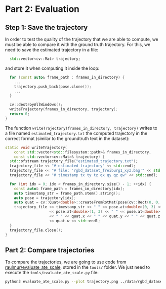 # Part 2: Evaluation

## Step 1: Save the trajectory
In order to test the quality of the trajectory that we are able to compute, we must be able to compare it with the ground truth trajectory. For this, we need to save the estimated trajectory in a file:
````c++
  std::vector<cv::Mat> trajectory;
````
and store it when computing it inside the loop:
```c++
  for (const auto& frame_path : frames_in_directory) {
    ...
    trajectory.push_back(pose.clone());
    ...
  }

  cv::destroyAllWindows();
  writeTrajectory(frames_in_directory, trajectory);
  return 0;
}
```
The function `writeTrajectory(frames_in_directory, trajectory)` writes to a file named `estimated_trajectory.txt` the computed trajectory in the correct format (similar to the groundtruth text in the dataset):
```c++
static void writeTrajectory(
    const std::vector<std::filesystem::path>& frames_in_directory,
    const std::vector<cv::Mat>& trajectory) {
  std::ofstream trajectory_file("estimated_trajectory.txt");
  trajectory_file << "# estimated trajectory" << std::endl;
  trajectory_file << "# file: 'rgbd_dataset_freiburg1_xyz.bag'" << std::endl;
  trajectory_file << "# timestamp tx ty tz qx qy qz qw" << std::endl;

  for (int idx = 0; idx < frames_in_directory.size() - 1; ++idx) {
    const auto& frame_path = frames_in_directory[idx];
    auto timestamp_str = frame_path.stem().string();
    auto pose = trajectory[idx];
    auto quat = cv::Quat<double>::createFromRotMat(pose(cv::Rect(0, 0, 3, 3)));
    trajectory_file << timestamp_str << " " << pose.at<double>(0, 3) << " "
                    << pose.at<double>(1, 3) << " " << pose.at<double>(2, 3)
                    << " " << quat.x << " " << quat.y << " " << quat.z << " "
                    << quat.w << std::endl;
  }
  trajectory_file.close();
}
```

## Part 2: Compare trajectories
To compare the trajectories, we are going to use code from [raulmur/evaluate_ate_scale](https://github.com/raulmur/evaluate_ate_scale), stored in the `tools/` folder. We just need to execute the `tools/evaluate_ate_scale.py` file:
```bash
python3 evaluate_ate_scale.py --plot trajectory.png ../data/rgbd_dataset_freiburg1_xyz/groundtruth.txt ../estimated_trajectory.txt 
```
